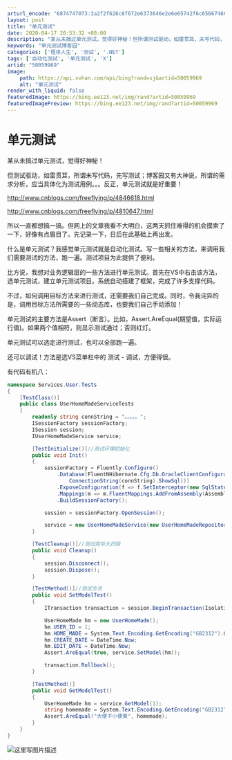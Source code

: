```yaml
---
arturl_encode: "6874747073:3a2f2f626c6f672e6373646e2e6e65742f6c65667466697374:2f61727469636c652f64657461696c732f3530303539393639"
layout: post
title: "单元测试"
date: 2020-04-17 20:53:32 +08:00
description: "某从未搞过单元测试，觉得好神秘！但所谓测试驱动，如雷贯耳，未写代码，先写测试"
keywords: "单元测试博客园"
categories: ['程序人生', '测试', '.NET']
tags: ['自动化测试', '单元测试', 'X']
artid: "50059969"
image:
    path: https://api.vvhan.com/api/bing?rand=sj&artid=50059969
    alt: "单元测试"
render_with_liquid: false
featuredImage: https://bing.ee123.net/img/rand?artid=50059969
featuredImagePreview: https://bing.ee123.net/img/rand?artid=50059969
---
```


# 单元测试

某从未搞过单元测试，觉得好神秘！

但测试驱动，如雷贯耳，所谓未写代码，先写测试；博客园又有大神说，所谓的需求分析，应当具体化为测试用例。。。反正，单元测试就是好重要！
  
<http://www.cnblogs.com/freeflying/p/4846618.html>
  
<http://www.cnblogs.com/freeflying/p/4810647.html>

所以一直都想搞一搞。但网上的文章我看不大明白，这两天抓住难得的机会摸索了一下，好像有点眉目了。先记录一下，日后在此基础上再出发。

什么是单元测试？我感觉单元测试就是自动化测试。写一些相关的方法，来调用我们需要测试的方法，跑一遍。测试项目为此提供了便利。

比方说，我想对业务逻辑层的一些方法进行单元测试。首先在VS中右击该方法，选单元测试，建立单元测试项目。系统自动搭建了框架，完成了许多支撑代码。

不过，如何调用目标方法来进行测试，还需要我们自己完成。同时，令我诧异的是，调用目标方法所需要的一些动态库，也要我们自己手动添加！

单元测试的主要方法是Assert（断言）。比如，Assert.AreEqual(期望值，实际运行值)。如果两个值相符，则显示测试通过；否则红灯。

单元测试可以选定进行测试，也可以全部跑一遍。

还可以调试！方法是选VS菜单栏中的 测试 - 调试，方便得很。

有代码有机八：

```c#
namespace Services.User.Tests
{
    [TestClass()]
    public class UserHomeMadeServiceTests
    {
        readonly string connString = "。。。。。";
        ISessionFactory sessionFactory;
        ISession session;
        IUserHomeMadeService service;

        [TestInitialize()]//测试环境初始化
        public void Init()
        {
            sessionFactory = Fluently.Configure()
                .Database(FluentNHibernate.Cfg.Db.OracleClientConfiguration.Oracle10.
                    ConnectionString(connString).ShowSql())
                .ExposeConfiguration(f => f.SetInterceptor(new SqlStatementInterceptor()))
                .Mappings(m => m.FluentMappings.AddFromAssembly(Assembly.Load("这是一个数据库持久层代码文件名称")))
                .BuildSessionFactory();

            session = sessionFactory.OpenSession();

            service = new UserHomeMadeService(new UserHomeMadeRepository(session));
        }

        [TestCleanup()]//测试完毕大扫除
        public void Cleanup()
        {
            session.Disconnect();
            session.Dispose();
        }

        [TestMethod()]//测试方法
        public void SetModelTest()
        {
            ITransaction transaction = session.BeginTransaction(IsolationLevel.ReadCommitted);

            UserHomeMade hm = new UserHomeMade();
            hm.USER_ID = 1;
            hm.HOME_MADE = System.Text.Encoding.GetEncoding("GB2312").GetBytes("大便干小便黄");
            hm.CREATE_DATE = DateTime.Now;
            hm.EDIT_DATE = DateTime.Now;
            Assert.AreEqual(true, service.SetModel(hm));

            transaction.Rollback();
        }

        [TestMethod()]
        public void GetModelTest()
        {
            UserHomeMade hm = service.GetModel(1);
            string homemade = System.Text.Encoding.GetEncoding("GB2312").GetString(hm.HOME_MADE);
            Assert.AreEqual("大便干小便黄", homemade);
        }
    }
}
```

![这里写图片描述](https://img-blog.csdn.net/20151126195118904)